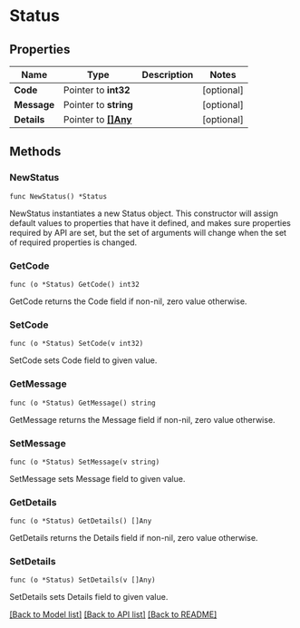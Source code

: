 # Status

## Properties

Name | Type | Description | Notes
------------ | ------------- | ------------- | -------------
**Code** | Pointer to **int32** |  | [optional] 
**Message** | Pointer to **string** |  | [optional] 
**Details** | Pointer to [**[]Any**](Any.md) |  | [optional] 

## Methods

### NewStatus

`func NewStatus() *Status`

NewStatus instantiates a new Status object.
This constructor will assign default values to properties that have it defined,
and makes sure properties required by API are set, but the set of arguments
will change when the set of required properties is changed.

### GetCode

`func (o *Status) GetCode() int32`

GetCode returns the Code field if non-nil, zero value otherwise.

### SetCode

`func (o *Status) SetCode(v int32)`

SetCode sets Code field to given value.

### GetMessage

`func (o *Status) GetMessage() string`

GetMessage returns the Message field if non-nil, zero value otherwise.

### SetMessage

`func (o *Status) SetMessage(v string)`

SetMessage sets Message field to given value.

### GetDetails

`func (o *Status) GetDetails() []Any`

GetDetails returns the Details field if non-nil, zero value otherwise.

### SetDetails

`func (o *Status) SetDetails(v []Any)`

SetDetails sets Details field to given value.


[[Back to Model list]](../README.md#documentation-for-models) [[Back to API list]](../README.md#documentation-for-api-endpoints) [[Back to README]](../README.md)


